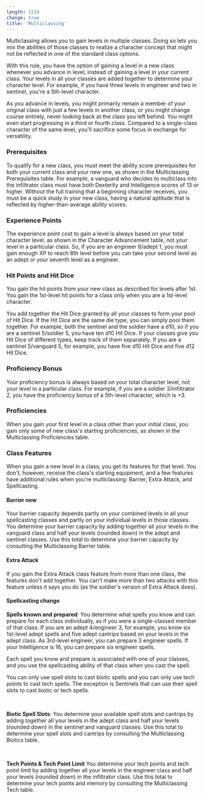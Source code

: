 ```yaml
---
length: 1539
change: true
title: 'Multiclassing'
---
```


Multiclassing allows you to gain levels in multiple classes. Doing so lets you mix the abilities of those classes to
realize a character concept that might not be reflected in one of the standard class options.

With this rule, you have the option of gaining a level in a new class whenever you advance in level, instead of gaining
a level in your current class. Your levels in all your classes are added together to determine your character level. For
example, if you have three levels in engineer and two in sentinel, you're a 5th-level character.

As you advance in levels, you might primarily remain a member of your original class with just a few levels in another
class, or you might change course entirely, never looking back at the class you left behind. You might even start
progressing in a third or fourth class. Compared to a single-class character of the same level, you'll sacrifice some
focus in exchange for versatility.

### Prerequisites
To qualify for a new class, you must meet the ability score prerequisites for both your current class and your
new one, as shown in the Multiclassing Prerequisites table. For example, a vanguard who decides to multiclass into
the infiltrator class must have both Dexterity and Intelligence scores of 13 or higher. Without the full training
that a beginning character receives, you must be a quick study in your new class, having a natural aptitude that
is reflected by higher-than-average ability scores.

<ai-dialog title="Multiclassing Prerequisites table" component="multiclassing-prereqs-table"></ai-dialog>

### Experience Points
The experience point cost to gain a level is always based on your total character level, as shown in the Character
Advancement table, not your level in a particular class. So, if you are an engineer 6/adept 1, you must gain enough XP
to reach 8th level before you can take your second level as an adept or your seventh level as a engineer.

### Hit Points and Hit Dice
You gain the hit points from your new class as described for levels after 1st. You gain the 1st-level hit points for a
class only when you are a 1st-level character.

You add together the Hit Dice granted by all your classes to form your pool of Hit Dice. If the Hit Dice are the same
die type, you can simply pool them together. For example, both the sentinel and the soldier have a d10, so if you are a
sentinel 5/soldier 5, you have ten d10 Hit Dice. If your classes give you Hit Dice of different types, keep track of them
separately. If you are a sentinel 5/vanguard 5, for example, you have five d10 Hit Dice and five d12 Hit Dice.

### Proficiency Bonus
Your proficiency bonus is always based on your total character level, not your level in a particular class. For example,
if you are a soldier 3/infiltrator 2, you have the proficiency bonus of a 5th-level character, which is +3.

### Proficiencies
When you gain your first level in a class other than your initial class, you gain only some of new class's starting
proficiencies, as shown in the Multiclassing Proficiencies table.

<ai-dialog title="Multiclassing Proficiencies table" component="multiclassing-profs-table"></ai-dialog>

### Class Features
When you gain a new level in a class, you get its features for that level. You don't, however, receive the class's
starting equipment, and a few features have additional rules when you're multiclassing: Barrier, Extra Attack, and Spellcasting.

<h4 class="mt-3 subheading">Barrier <v-chip color="secondary" text-color="white" class="v-chip--x-small">new</v-chip></h4>
Your barrier capacity depends partly on your combined levels in all your spellcasting classes and partly on your
individual levels in those classes. You determine your barrier capacity by adding together all your levels in the
vanguard class and half your levels (rounded down) in the adept and sentinel classes. Use this total to determine your
barrier capacity by consulting the Multiclassing Barrier table.

<ai-dialog title="Multiclassing Barrier table" component="multiclassing-barrier-table"></ai-dialog>

<h4 class="mt-3 subheading">Extra Attack</h4>
If you gain the Extra Attack class feature from more than one class, the features don't add together. You can't make
more than two attacks with this feature unless it says you do (as the soldier's version of Extra Attack does).

<h4 class="mt-3 subheading">Spellcasting <v-chip color="orange accent-2" text-color="black" class="v-chip--x-small">change</v-chip></h4>

__Spells known and prepared__: You determine what spells you know and can prepare for each class individually, as if you were a single-classed member
of that class. If you are an adept 4/engineer 3, for example, you know six 1st-level adept spells and five adept cantrips
based on your levels in the adept class. As 3rd-level engineer, you can prepare 3 engineer spells. If your Intelligence
is 16, you can prepare six engineer spells.

Each spell you know and prepare is associated with one of your classes, and you use the spellcasting ability of that
class when you cast the spell.

You can only use spell slots to cast biotic spells and you can only use tech points to cast tech spells. The exception
is Sentinels that can use their spell slots to cast biotic or tech spells.

<br>

__Biotic Spell Slots__: You determine your available spell slots and cantrips by adding together all your
levels in the adept class and half your levels (rounded down) in the sentinel and vanguard classes. Use this total to determine
your spell slots and cantrips by consulting the Multiclassing Biotics table.

<ai-dialog title="Multiclassing Biotics table" component="multiclassing-biotics-table"></ai-dialog>

<br>

__Tech Points & Tech Point Limit__ You determine your tech points and tech point limit by adding together all
your levels in the engineer class and half your levels (rounded down) in the infiltrator class. Use this
total to determine your tech points and memory by consulting the Multiclassing Tech table.

<ai-dialog title="Multiclassing Tech table" component="multiclassing-Tech-table"></ai-dialog>

<source-reference pages="56-58"></source-reference>